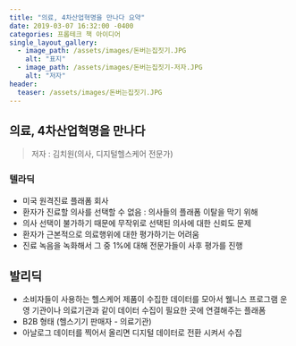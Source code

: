 ```yaml
---
title: "의료, 4차산업혁명을 만나다 요약"
date: 2019-03-07 16:32:00 -0400
categories: 프롭테크 책 아이디어
single_layout_gallery:
  - image_path: /assets/images/돈버는집짓기.JPG
    alt: "표지"
  - image_path: /assets/images/돈버는집짓기-저자.JPG
    alt: "저자"
header:
  teaser: /assets/images/돈버는집짓기.JPG
---
```


## 의료, 4차산업혁명을 만나다
> 저자 : 김치원(의사, 디지털헬스케어 전문가)

### 텔라딕
 - 미국 원격진료 플래폼 회사
 - 환자가 진료할 의사를 선택할 수 없음 : 의사들의 플래폼 이탈을 막기 위해
 - 의사 선택이 불가하기 때문에 무작위로 선택된 의사에 대한 신뢰도 문제
 - 환자가 근본적으로 의료행위에 대한 평가하기는 어려움
 - 진료 녹음을 녹화해서 그 중 1%에 대해 전문가들이 사후 평가를 진행

 ## 발리딕
  - 소비자들이 사용하는 헬스케어 제품이 수집한 데이터를 모아서 웰니스 프로그램 운영 기관이나 의료기관과 같이 데이터 수집이 필요한 곳에 연결해주는 플래폼
  - B2B 형태 (헬스기기 판매자 - 의료기관)
  - 아날로그 데이터를 찍어서 올리면 디지털 데이터로 전환 시켜서 수집

